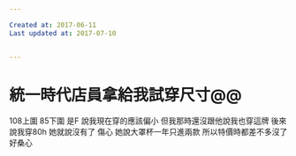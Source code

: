 ```yaml
---

Created at: 2017-06-11
Last updated at: 2017-07-10


---
```


# 統一時代店員拿給我試穿尺寸@@


108上圍
85下圍
是F
說我現在穿的應該偏小
但我那時還沒跟他說我也穿這牌
後來說我穿80h
她就說沒有了
傷心
她說大罩杯一年只進兩款
所以特價時都差不多沒了
好桑心

